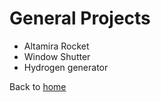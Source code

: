 # General Projects

- Altamira Rocket
- Window Shutter
- Hydrogen generator

Back to [home](https://areich128.github.io/README.html)